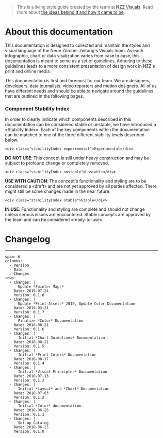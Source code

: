 
> This is a living style guide created by the team at [NZZ Visuals](https://www.nzz.ch/visuals/).
Read more about [the ideas behind it and how it came to be](https://medium.com/nzz-open/how-we-went-from-individual-styles-to-a-consistent-look-and-feel-in-the-nzz-graphics-team-89fd560d6632).

# About this documentation

This documentation is designed to collected and maintain the styles and visual language of the Neue Zürcher Zeitung's Visuals team. As each infographic, chart or data visulization varies from case to case, this documentation is meant to serve as a set of guidelines. Adhering to these guidelines leads to a more consistent presentation of design work in NZZ's print and online media.

This documentation is first and foremost for our team. We are designers, developers, data journalists, video reporters and motion designers. All of us have different needs and should be able to navigate around the guidelines that are outlined in the following pages.

### Component Stability Index

 In order to clearly indicate which components described in this documentation can be considered stable or unstable, we have introduced a «Stability Index». Each of the key components within the documentation can be matched to one of the three different stability levels described below.

```html|span-1,no-source,plain
<div class="stabilityIndex experimental">Experimental</div>
```
**DO NOT USE**: This concept is still under heavy construction and may be subject to profound change or completely removed.

```html|span-1,no-source,plain
<div class="stabilityIndex unstable">Unstable</div>
```
**USE WITH CAUTION**: The concept's functionality and styling are to be considered a «draft» and are not yet approved by all parties affected. There might still be some changes made in the near future.

```html|span-1,no-source,plain
<div class="stabilityIndex stable">Stable</div>
```
**IN USE**: Functionality and styling are complete and should not change unless serious issues are encountered. Stable concepts are approved by the team and can be  considered «ready-to-use».



# Changelog

---

```table
span: 6
columns:
  - Version
  - Date
  - Changes
rows:
  - Changes: |
      Update *Pointer Maps*
    Date: 2019-07-24
    Version: 0.1.8
  - Changes: |
      Update *Print-Assets* 2019, Update Color Documentation
    Date: 2019-03-21
    Version: 0.1.7
  - Changes: |
      Finalize *Color* Documentation
    Date: 2018-08-21
    Version: 0.1.6
  - Changes: |
      Initial *Chart Guidelines* Documentation
    Date: 2018-08-21
    Version: 0.1.5
  - Changes: |
      Initial *Print Colors* Documentation
    Date: 2018-08-17
    Version: 0.1.4
  - Changes: |
      Initial *Visual Principles* Documentation
    Date: 2018-07-13
    Version: 0.1.3  
  - Changes: |
      Initial *Layout* and *Chart* Documentation
    Date: 2018-07-03
    Version: 0.1.2  
  - Changes: |
      Initial *Color* documentation.
    Date: 2018-06-26
    Version: 0.1.1
  - Changes: |
      Set-up Catalog
    Date: 2018-06-25
    Version: 0.1.0
```
